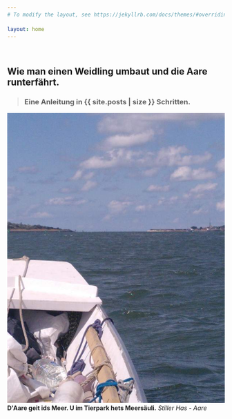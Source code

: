 ```yaml
---
# To modify the layout, see https://jekyllrb.com/docs/themes/#overriding-theme-defaults

layout: home
---
```


<p/>
<br/>

## Wie man einen Weidling umbaut und die Aare runterfährt. 

> ### Eine Anleitung in {{ site.posts | size }} Schritten.

<div>
	<img src="/img2/20220806__ms_res_aaremeer_32.jpg">
</div>
<div>
	<b>D'Aare geit ids Meer. U im Tierpark hets Meersäuli.</b> <i>Stiller Has - Aare</i>
</div>
